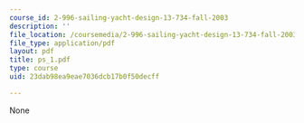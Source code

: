 ```yaml
---
course_id: 2-996-sailing-yacht-design-13-734-fall-2003
description: ''
file_location: /coursemedia/2-996-sailing-yacht-design-13-734-fall-2003/23dab98ea9eae7036dcb17b0f50decff_ps_1.pdf
file_type: application/pdf
layout: pdf
title: ps_1.pdf
type: course
uid: 23dab98ea9eae7036dcb17b0f50decff

---
```

None